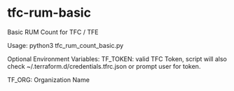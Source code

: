 # tfc-rum-basic
Basic RUM Count for TFC / TFE

Usage:
python3 tfc_rum_count_basic.py

Optional Environment Variables:
TF_TOKEN: valid TFC Token, script will also check ~/.terraform.d/credentials.tfrc.json or prompt user for token.

TF_ORG: Organization Name
